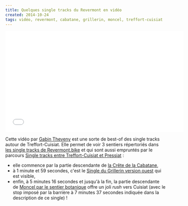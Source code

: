 ```yaml
---
title: Quelques single tracks du Revermont en vidéo
created: 2014-10-24
tags: vidéo, revermont, cabatane, grillerin, moncel, treffort-cuisiat
---
```


<div class="video-container">
<iframe width="560" height="315" src="//www.youtube.com/embed/buEwwxh6k5k"
frameborder="0" allowfullscreen></iframe>
</div>

Cette vidéo par [Gabin
Theveny](https://www.youtube.com/channel/UCNryDvEcTheg26RSZFICEew/feed) est une
sorte de best-of des single tracks autour de Treffort-Cuisiat. Elle permet de
voir 3 sentiers répertoriés dans [les single tracks de
Revermont.bike](/single-tracks) et qui sont aussi empruntés par le parcours
[Single tracks entre Treffort-Cuisiat et
Pressiat](/randonnees/single-tracks-treffort-cuisiat-pressiat/)&nbsp;:

* elle commence par la partie descendante de [la Crête de la
  Cabatane](/single-tracks/crete-de-la-cabatane),
* à 1 minute et 59 secondes, c'est le [Single du Grillerin version
  ouest](/single-tracks/single-du-grillerin-ouest/) qui est visible,
* enfin, à 5 minutes 16 secondes et jusqu'à la fin, la partie descendante de
  [Moncel par le sentier botanique](/single-tracks/moncel-sentier-botanique/)
  offre un joli *rush* vers Cuisiat (avec le stop imposé par la barrière à 7 minutes 37
  secondes indiquée dans la description de ce single)&nbsp;!
